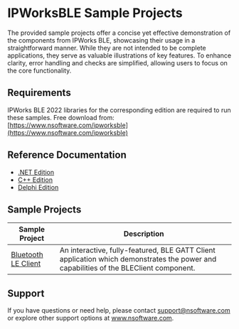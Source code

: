 # IPWorksBLE Sample Projects
The provided sample projects offer a concise yet effective demonstration of the components from IPWorks BLE, showcasing their usage in a straightforward manner. While they are not intended to be complete applications, they serve as valuable illustrations of key features. To enhance clarity, error handling and checks are simplified, allowing users to focus on the core functionality.

## Requirements
IPWorks BLE 2022 libraries for the corresponding edition are required to run these samples.  Free download from: [https://www.nsoftware.com/ipworksble](https://www.nsoftware.com/ipworksble)

## Reference Documentation
* [.NET Edition](https://cdn.nsoftware.com/help/ILH/cs/)
* [C++ Edition](https://cdn.nsoftware.com/help/ILH/cpp/)
* [Delphi Edition](https://cdn.nsoftware.com/help/ILH/dlp/)

## Sample Projects
| Sample Project | Description |
| --- | --- |
| [Bluetooth LE Client](./IPWorks%20BLE%20Samples/Bluetooth%20LE%20Client) | An interactive, fully-featured, BLE GATT Client application which demonstrates the power and capabilities of the BLEClient component. |

## Support
If you have questions or need help, please contact support@nsoftware.com or explore other support options 
at www.nsoftware.com.
